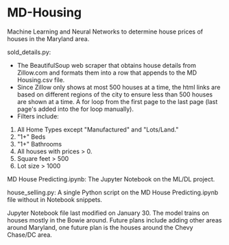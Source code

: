 # MD-Housing
Machine Learning and Neural Networks to determine house prices of houses in the Maryland area.

sold_details.py:
- The BeautifulSoup web scraper that obtains house details from Zillow.com and formats them into a row that appends to the MD Housing.csv file.
- Since Zillow only shows at most 500 houses at a time, the html links are based on different regions of the city to ensure less than 500 houses are shown at a time. A for loop from the first page to the last page (last page's added into the for loop manually).
- Filters include:
1. All Home Types except "Manufactured" and "Lots/Land."
2. "1+" Beds
3. "1+" Bathrooms
4. All houses with prices > 0.
5. Square feet > 500
6. Lot size > 1000

MD House Predicting.ipynb:
The Jupyter Notebook on the ML/DL project.

house_selling.py:
A single Python script on the MD House Predicting.ipynb file without in Notebook snippets.

Jupyter Notebook file last modified on January 30. The model trains on houses mostly in the Bowie around. 
Future plans include adding other areas around Maryland, one future plan is the houses around the Chevy Chase/DC area.
